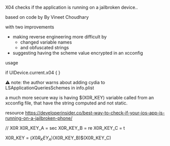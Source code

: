X04 checks if the application is running on a jailbroken device..

based on code by By Vineet Choudhary

with two improvements
- making reverse engineering more difficult by
  - changed variable names
  - and obfuscated strings
- suggesting having the scheme value encrypted in an xcconfig

usage

  if UIDevice.current.x04 {
  }


⚠️ note: the author warns about adding cydia to LSApplicationQueriesSchemes in info.plist

a much more secure way is having $(X0R_KEY) variable called from an xcconfig file, that have the string computed and not static.

resource https://developerinsider.co/best-way-to-check-if-your-ios-app-is-running-on-a-jailbroken-phone/

// X0R
X0R_KEY_A = sec
X0R_KEY_B = re
X0R_KEY_C = t

X0R_KEY = $(X0R_KEY_A)$(X0R_KEY_B)$(X0R_KEY_C)
